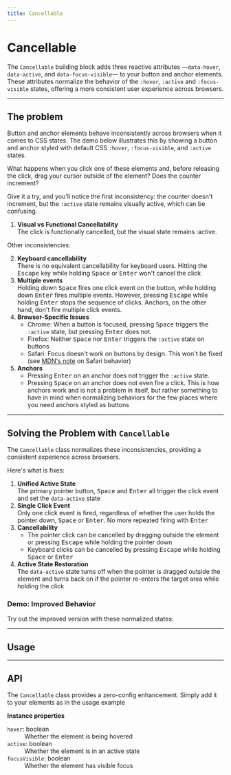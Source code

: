 ```yaml
---
title: Cancellable
---
```


<script lang="ts">
  import Demo from "$components/Demo.svelte";
  import Highlighter from "$components/Highlighter.svelte";
</script>

# Cancellable

The `Cancellable` building block adds three reactive attributes —<span class="whitespace-nowrap">`data-hover`</span>, <span class="whitespace-nowrap">`data-active`</span>, and <span class="whitespace-nowrap">`data-focus-visible`</span>— to your button and anchor elements. These attributes normalize the behavior of the `:hover`, `:active` and `:focus-visible` states, offering a more consistent user experience across browsers.

---

## The problem

Button and anchor elements behave inconsistently across browsers when it comes to CSS states.
The demo below illustrates this by showing a button and anchor styled with default CSS `:hover`, `:focus-visible`, and `:active` states.

What happens when you click one of these elements and, before releasing the click, drag your cursor outside of the element? Does the counter increment?

Give it a try, and you'll notice the first inconsistency: the counter doesn't increment, but the `:active` state remains visually active, which can be confusing.

1. **Visual vs Functional Cancellability** <br>
    The click is functionally cancelled, but the visual state remains :active.


<Demo file="./defaults.svelte" value="result" />

Other inconsistencies:

2. **Keyboard cancellability** <br>
  There is no equivalent cancellability for keyboard users. Hitting the <kbd>Escape</kbd> key while holding <kbd>Space</kbd> or <kbd>Enter</kbd> won't cancel the click
3. **Multiple events** <br>
  Holding down <kbd>Space</kbd> fires one click event on the button, while holding down <kbd>Enter</kbd> fires multiple events. However, pressing <kbd>Escape</kbd> while holding <kbd>Enter</kbd> stops the sequence of clicks. Anchors, on the other hand, don't fire multiple click events.
4. **Browser-Specific Issues** <br>
   - <span class="font-semibold">Chrome</span>: When a button is focused, pressing <kbd>Space</kbd> triggers the `:active` state, but pressing <kbd>Enter</kbd> does not.
   - <span class="font-semibold">Firefox</span>: Neither <kbd>Space</kbd> nor <kbd>Enter</kbd> triggers the `:active` state on buttons
   - <span class="font-semibold">Safari</span>: Focus doesn't work on buttons by design. This won't be fixed (see [MDN's note](https://developer.mozilla.org/en-US/docs/Web/HTML/Element/button#clicking_and_focus) on Safari behavior)
5. **Anchors** <br>
   - Pressing <kbd>Enter</kbd> on an anchor does not trigger the `:active` state.
   - Pressing <kbd>Space</kbd> on an anchor does not even fire a click. This is how anchors work and is not a problem in itself, but rather something to have in mind when normalizing behaviors for the few places where you need anchors styled as buttons

---

## Solving the Problem with `Cancellable`

The `Cancellable` class normalizes these inconsistencies, providing a consistent experience across browsers.

Here's what is fixes:

1. **Unified Active State** <br>
The primary pointer button, <kbd>Space</kbd> and <kbd>Enter</kbd> all trigger the click event and set the `data-active` state
2. **Single Click Event** <br>
Only one click event is fired, regardless of whether the user holds the pointer down, <kbd>Space</kbd> or <kbd>Enter</kbd>. No more repeated firing with <kbd>Enter</kbd>
3. **Cancellability**
   - The pointer click can be cancelled by dragging outside the element or pressing <kbd>Escape</kbd> while holding the pointer down
   - Keyboard clicks can be cancelled by pressing <kbd>Escape</kbd> while holding <kbd>Space</kbd> or <kbd>Enter</kbd>
4. **Active State Restoration** <br>
 The `data-active` state turns off when the pointer is dragged outside the element and turns back on if the pointer re-enters the target area while holding the click


### Demo: Improved Behavior

Try out the improved version with these normalized states:

<Demo file="./improved.svelte" value="result" />

---

## Usage

<Highlighter file="./usage.svelte" />

---

## API

The `Cancellable` class provides a zero-config enhancement. Simply add it to your elements as in the usage example

**Instance properties**

<dl>
  <dt><code>hover</code>: <span class="font-mono">boolean</span></dt>
  <dd>Whether the element is being hovered</dd>

  <dt><code>active</code>: <span class="font-mono">boolean</span></dt>
  <dd>Whether the element is in an active state</dd>

  <dt><code>focusVisible</code>: <span class="font-mono">boolean</span></dt>
  <dd>Whether the element has visible focus</dd>
</dl>
